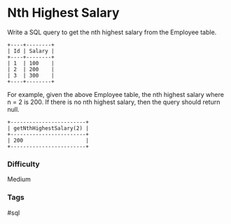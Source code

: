 # Nth Highest Salary

Write a SQL query to get the nth highest salary from the Employee table.

```
+----+--------+
| Id | Salary |
+----+--------+
| 1  | 100    |
| 2  | 200    |
| 3  | 300    |
+----+--------+
```

For example, given the above Employee table, the nth highest salary where
n = 2 is 200. If there is no nth highest salary, then the query should
return null.

```
+------------------------+
| getNthHighestSalary(2) |
+------------------------+
| 200                    |
+------------------------+
```

### Difficulty

Medium

### Tags

#sql
